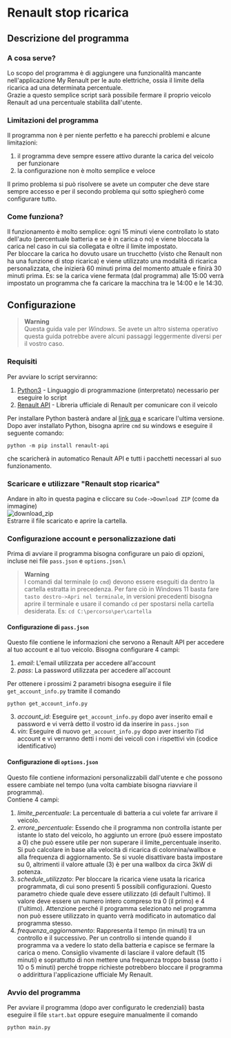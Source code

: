 # Renault stop ricarica
## Descrizione del programma
### A cosa serve?
Lo scopo del programma è di aggiungere una funzionalità mancante nell'applicazione My Renault per le auto elettriche, ossia il limite della ricarica ad una determinata percentuale.\
Grazie a questo semplice script sarà possibile fermare il proprio veicolo Renault ad una percentuale stabilita dall'utente.

### Limitazioni del programma
Il programma non è per niente perfetto e ha parecchi problemi e alcune limitazioni:
1. il programma deve sempre essere attivo durante la carica del veicolo per funzionare
2. la configurazione non è molto semplice e veloce
<!-- -->
Il primo problema si può risolvere se avete un computer che deve stare sempre accesso e per il secondo problema qui sotto spiegherò come configurare tutto.

### Come funziona?
Il funzionamento è molto semplice: ogni 15 minuti viene controllato lo stato dell'auto (percentuale batteria e se è in carica o no) e viene bloccata la carica nel caso in cui sia collegata e oltre il limite impostato.\
Per bloccare la carica ho dovuto usare un trucchetto (visto che Renault non ha una funzione di stop ricarica) e viene utilizzato una modalità di ricarica personalizzata, che inizierà 60 minuti prima del momento attuale e finirà 30 minuti prima. Es: se la carica viene fermata (dal programma) alle 15:00 verrà impostato un programma che fa caricare la macchina tra le 14:00 e le 14:30.


## Configurazione
> **Warning**\
> Questa guida vale per *Windows*. Se avete un altro sistema operativo questa guida potrebbe avere alcuni passaggi leggermente diversi per il vostro caso.

### Requisiti
Per avviare lo script serviranno:
1. [Python3](https://www.python.org/) - Linguaggio di programmazione (interpretato) necessario per eseguire lo script
2. [Renault API](https://github.com/hacf-fr/renault-api) - Libreria ufficiale di Renault per comunicare con il veicolo
<!-- -->
Per installare Python basterà andare al [link qua](https://www.python.org/downloads/) e scaricare l'ultima versione.\
Dopo aver installato Python, bisogna aprire `cmd` su windows e eseguire il seguente comando:
```
python -m pip install renault-api
```
che scaricherà in automatico Renault API e tutti i pacchetti necessari al suo funzionamento.

### Scaricare e utilizzare "Renault stop ricarica"
Andare in alto in questa pagina e cliccare su `Code->Download ZIP` (come da immagine)\
![download_zip](https://user-images.githubusercontent.com/47921869/221357285-a029653f-03b0-4d48-9df7-3b93a4c3289d.png)\
Estrarre il file scaricato e aprire la cartella.

### Configurazione account e personalizzazione dati
Prima di avviare il programma bisogna configurare un paio di opzioni, incluse nei file `pass.json` e `options.json`.\
> **Warning**\
> I comandi dal terminale (o `cmd`) devono essere eseguiti da dentro la cartella estratta in precedenza. Per fare ciò in Windows 11 basta fare `tasto destro->Apri nel terminale`, in versioni precedenti bisogna aprire il terminale e usare il comando `cd` per spostarsi nella cartella desiderata. Es: `cd C:\percorso\per\cartella`

#### Configurazione di `pass.json`
Questo file contiene le informazioni che servono a Renault API per accedere al tuo account e al tuo veicolo. Bisogna configurare 4 campi:
1. *email*: L'email utilizzata per accedere all'account
2. *pass*: La password utilizzata per accedere all'account
<!-- -->
Per ottenere i prossimi 2 parametri bisogna eseguire il file `get_account_info.py` tramite il comando
```
python get_account_info.py
```
3. *account_id*: Eseguire `get_account_info.py` dopo aver inserito email e password e vi verrà detto il vostro id da inserire in `pass.json`
4. *vin*: Eseguire di nuovo `get_account_info.py` dopo aver inserito l'id account e vi verranno detti i nomi dei veicoli con i rispettivi vin (codice identificativo)

#### Configurazione di `options.json`
Questo file contiene informazioni personalizzabili dall'utente e che possono essere cambiate nel tempo (una volta cambiate bisogna riavviare il programma).\
Contiene 4 campi:
1. *limite_percentuale*: La percentuale di batteria a cui volete far arrivare il veicolo.
2. *errore_percentuale*: Essendo che il programma non controlla istante per istante lo stato del veicolo, ho aggiunto un errore (può essere impostato a 0) che può essere utile per non superare il limite_percentuale inserito. Si può calcolare in base alla velocità di ricarica di colonnina/wallbox e alla frequenza di aggiornamento. Se si vuole disattivare basta impostare su 0, altrimenti il valore attuale (3) è per una wallbox da circa 3kW di potenza.
3. *schedule_utilizzato*: Per bloccare la ricarica viene usata la ricarica programmata, di cui sono presenti 5 possibili configurazioni. Questo parametro chiede quale deve essere utilizzato (di default l'ultimo). Il valore deve essere un numero intero compreso tra 0 (il primo) e 4 (l'ultimo). Attenzione perché il programma selezionato nel programma non può essere utilizzato in quanto verrà modificato in automatico dal programma stesso.
4. *frequenza_aggiornamento*: Rappresenta il tempo (in minuti) tra un controllo e il successivo. Per un controllo si intende quando il programma va a vedere lo stato della batteria e capisce se fermare la carica o meno. Consiglio vivamente di lasciare il valore default (15 minuti) e soprattutto di non mettere una frequenza troppo bassa (sotto i 10 o 5 minuti) perché troppe richieste potrebbero bloccare il programma o addirittura l'applicazione ufficiale My Renault.

### Avvio del programma
Per avviare il programma (dopo aver configurato le credenziali) basta eseguire il file `start.bat` oppure eseguire manualmente il comando
```
python main.py
```
